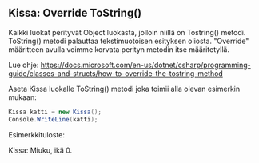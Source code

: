 ## Kissa: Override ToString()

Kaikki luokat perityvät Object luokasta, jolloin niillä on Tostring() metodi. ToString() metodi palauttaa tekstimuotoisen esityksen oliosta. "Override" määritteen avulla voimme korvata perityn metodin itse määritetyllä.

Lue ohje: https://docs.microsoft.com/en-us/dotnet/csharp/programming-guide/classes-and-structs/how-to-override-the-tostring-method

Aseta Kissa luokalle ToString() metodi joka toimii alla olevan esimerkin mukaan:
```c#
Kissa katti = new Kissa();
Console.WriteLine(katti); 
```
Esimerkkituloste:

Kissa: Miuku, ikä 0.
